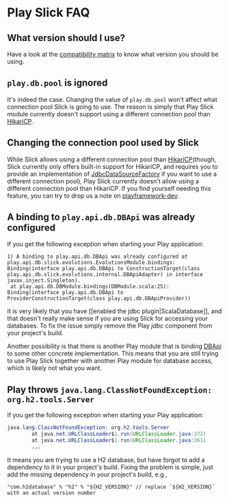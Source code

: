 # Play Slick FAQ

## What version should I use?

Have a look at the [compatibility matrix](https://github.com/playframework/play-slick#releases) to know what version you should be using.

## `play.db.pool` is ignored

It's indeed the case. Changing the value of `play.db.pool` won't affect what connection pool Slick is going to use. The reason is simply that Play Slick module currently doesn't support using a different connection pool than [HikariCP].

## Changing the connection pool used by Slick

While Slick allows using a different connection pool than [HikariCP](though, Slick currently only offers built-in support for HikariCP, and requires you to provide an implementation of [JdbcDataSourceFactory] if you want to use a different connection pool), Play Slick currently doesn't allow using a different connection pool than HikariCP. If you find yourself needing this feature, you can try to drop us a note on [playframework-dev].

## A binding to `play.api.db.DBApi` was already configured

If you get the following exception when starting your Play application:

```
1) A binding to play.api.db.DBApi was already configured at play.api.db.slick.evolutions.EvolutionsModule.bindings:
Binding(interface play.api.db.DBApi to ConstructionTarget(class play.api.db.slick.evolutions.internal.DBApiAdapter) in interface javax.inject.Singleton).
 at play.api.db.DBModule.bindings(DBModule.scala:25):
Binding(interface play.api.db.DBApi to ProviderConstructionTarget(class play.api.db.DBApiProvider))
```

It is very likely that you have [[enabled the jdbc plugin|ScalaDatabase]], and that doesn't really make sense if you are using Slick for accessing your databases. To fix the issue simply remove the Play *jdbc* component from your project's build.

Another possibility is that there is another Play module that is binding [DBApi](api/scala/play/api/db/DBApi.html) to some other concrete implementation. This means that you are still trying to use Play Slick together with another Play module for database access, which is likely not what you want.

## Play throws `java.lang.ClassNotFoundException: org.h2.tools.Server`

If you get the following exception when starting your Play application:

```java
java.lang.ClassNotFoundException: org.h2.tools.Server
        at java.net.URLClassLoader$1.run(URLClassLoader.java:372)
        at java.net.URLClassLoader$1.run(URLClassLoader.java:361)
        ...
```

It means you are trying to use a H2 database, but have forgot to add a dependency to it in your project's build. Fixing the problem is simple, just add the missing dependency in your project's build, e.g.,

```
"com.h2database" % "h2" % "${H2_VERSION}" // replace `${H2_VERSION}` with an actual version number
```

[playframework-dev]: https://groups.google.com/forum/#!forum/play-framework-dev 
[HikariCP]: http://brettwooldridge.github.io/HikariCP/
[JdbcDataSourceFactory]: http://slick.typesafe.com/doc/3.1.0/api/index.html#slick.jdbc.JdbcDataSourceFactory
